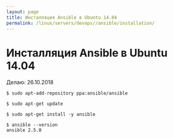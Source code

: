 ```yaml
---
layout: page
title: Инсталляция Ansible в Ubuntu 14.04
permalink: /linux/servers/devops//ansible/installation/
---
```


# Инсталляция Ansible в Ubuntu 14.04

Делаю: 26.10.2018

    $ sudo apt-add-repository ppa:ansible/ansible

    $ sudo apt-get update

    $ sudo apt-get install -y ansible

    $ ansible --version
    ansible 2.5.0
